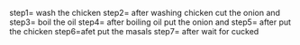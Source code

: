 step1= wash the chicken 
step2= after washing chicken cut the onion and 
step3= boil the oil 
step4= after boiling oil put the onion and 
step5= after put the chicken 
step6=afet put the masals 
step7= after wait for cucked